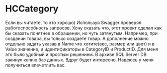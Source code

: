 # HCCategory
Если вы читаете, то это хорошо)
Используя Swagger проверял работоспособность запросов.
Хочу сказать что, этот проект сделал как бы сказать понятнее в обращении, но чуть затянутым.
Например, при создании товара, вы только создаете товар. А дополнение можно отдельно задать указав в Name что хотите(вес, размер или цвет) и в Value значение, и идентификаторы в CategoryID и ProductID. Для меня это было удобный и простым решением.
В архиве SQL Server DB закинул копию баз данных. Вдруг будет интересно. Надеюсь у меня получиться впечетлить вас.
